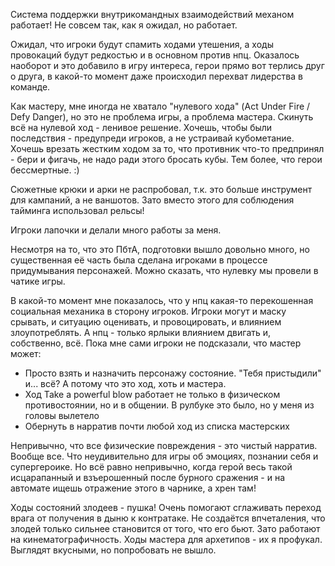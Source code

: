 

Система поддержки внутрикомандных взаимодействий механом работает! Не совсем так, как я ожидал, но работает.

Ожидал, что игроки будут спамить ходами утешения, а ходы провокаций будут редкостью и в основном против нпц. Оказалось наоборот и это добавило в игру интереса, герои прямо вот терлись друг о друга, в какой-то момент даже происходил перехват лидерства в команде.

Как мастеру, мне иногда не хватало "нулевого хода" (Act Under Fire / Defy Danger), но это не проблема игры, а проблема мастера. Скинуть всё на нулевой ход - ленивое решение. Хочешь, чтобы были последствия - предупреди игроков, а не устраивай кубометание. Хочешь врезать жестким ходом за то, что противник что-то предпринял - бери и фигачь, не надо ради этого бросать кубы. Тем более, что герои бессмертные. :)

Сюжетные крюки и арки не распробовал, т.к. это больше инструмент для кампаний, а не ваншотов. Зато вместо этого для соблюдения тайминга использовал рельсы!

Игроки лапочки и делали много работы за меня.

Несмотря на то, что это ПбтА, подготовки вышло довольно много, но существенная её часть была сделана игроками в процессе придумывания персонажей. Можно сказать, что нулевку мы провели в чатике игры.

В какой-то момент мне показалось, что у нпц какая-то перекошенная социальная механика в сторону игроков. Игроки могут и маску срывать, и ситуацию оценивать, и провоцировать, и влиянием злоупотреблять. А нпц - только ярлыки влиянием двигать и, собственно, всё. Пока мне сами игроки не подсказали, что мастер может:
* Просто взять и назначить персонажу состояние. "Тебя пристыдили" и... всё? А потому что это ход, хоть и мастера.
* Ход Take a powerful blow работает не только в физическом противостоянии, но и в общении. В рулбуке это было, но у меня из головы вылетело
* Обернуть в нарратив почти любой ход из списка мастерских

Непривычно, что все физические повреждения - это чистый нарратив. Вообще все. Что неудивительно для игры об эмоциях, познании себя и супергероике. Но всё равно непривычно, когда герой весь такой исцарапанный и взъерошенный после бурного сражения - и на автомате ищешь отражение этого в чарнике, а хрен там!

Ходы состояний злодеев - пушка! Очень помогают сглаживать переход врага от получения в дыню к контратаке. Не создаётся впчеталения, что злодей только сильнее становится от того, что его бьют. Зато работают на кинематографичность.
Ходы мастера для архетипов - их я профукал. Выглядят вкусными, но попробовать не вышло.
